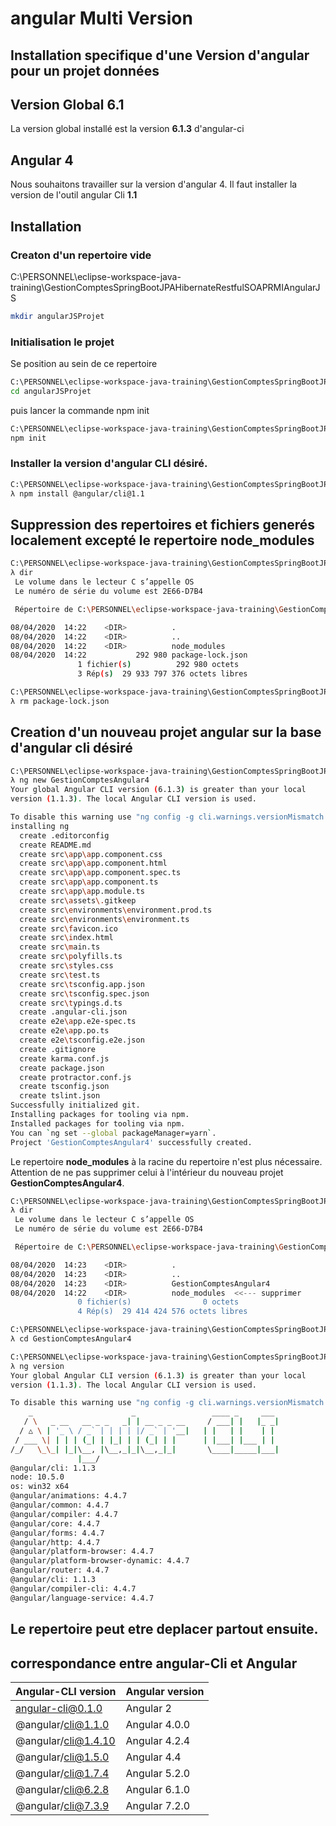 # angular Multi Version

##  Installation specifique d'une  Version d'angular pour un projet données

## Version Global 6.1
La version global installé est la version **6.1.3** d'angular-ci

## Angular 4
Nous souhaitons travailler sur la version d'angular 4. Il faut installer la version de l'outil angular Cli **1.1**


## Installation

### Creaton d'un repertoire vide
C:\PERSONNEL\eclipse-workspace-java-training\GestionComptesSpringBootJPAHibernateRestfulSOAPRMIAngularJS
````bash
mkdir angularJSProjet
````


### Initialisation le projet
Se position au sein de ce repertoire
````bash
C:\PERSONNEL\eclipse-workspace-java-training\GestionComptesSpringBootJPAHibernateRestfulSOAPRMIAngularJS
cd angularJSProjet
````

 puis lancer la commande npm init
````bash
C:\PERSONNEL\eclipse-workspace-java-training\GestionComptesSpringBootJPAHibernateRestfulSOAPRMIAngularJS\angularJSProjet
npm init
````

### Installer la version d'angular CLI désiré.

````bash
C:\PERSONNEL\eclipse-workspace-java-training\GestionComptesSpringBootJPAHibernateRestfulSOAPRMIAngularJS\angularJSProjet
λ npm install @angular/cli@1.1
````

## Suppression des repertoires et fichiers generés localement excepté le repertoire **node_modules**

````bash
C:\PERSONNEL\eclipse-workspace-java-training\GestionComptesSpringBootJPAHibernateRestfulSOAPRMIAngularJS\angularJSProjet
λ dir
 Le volume dans le lecteur C s’appelle OS
 Le numéro de série du volume est 2E66-D7B4

 Répertoire de C:\PERSONNEL\eclipse-workspace-java-training\GestionComptesSpringBootJPAHibernateRestfulSOAPRMIAngularJS\angularJSProjet

08/04/2020  14:22    <DIR>          .
08/04/2020  14:22    <DIR>          ..
08/04/2020  14:22    <DIR>          node_modules
08/04/2020  14:22           292 980 package-lock.json
               1 fichier(s)          292 980 octets
               3 Rép(s)  29 933 797 376 octets libres
````


````bash
C:\PERSONNEL\eclipse-workspace-java-training\GestionComptesSpringBootJPAHibernateRestfulSOAPRMIAngularJS\angularJSProjet
λ rm package-lock.json
````

## Creation d'un nouveau projet angular sur la base d'angular cli désiré
````bash
C:\PERSONNEL\eclipse-workspace-java-training\GestionComptesSpringBootJPAHibernateRestfulSOAPRMIAngularJS\angularJSProjet
λ ng new GestionComptesAngular4
Your global Angular CLI version (6.1.3) is greater than your local
version (1.1.3). The local Angular CLI version is used.

To disable this warning use "ng config -g cli.warnings.versionMismatch false".
installing ng
  create .editorconfig
  create README.md
  create src\app\app.component.css
  create src\app\app.component.html
  create src\app\app.component.spec.ts
  create src\app\app.component.ts
  create src\app\app.module.ts
  create src\assets\.gitkeep
  create src\environments\environment.prod.ts
  create src\environments\environment.ts
  create src\favicon.ico
  create src\index.html
  create src\main.ts
  create src\polyfills.ts
  create src\styles.css
  create src\test.ts
  create src\tsconfig.app.json
  create src\tsconfig.spec.json
  create src\typings.d.ts
  create .angular-cli.json
  create e2e\app.e2e-spec.ts
  create e2e\app.po.ts
  create e2e\tsconfig.e2e.json
  create .gitignore
  create karma.conf.js
  create package.json
  create protractor.conf.js
  create tsconfig.json
  create tslint.json
Successfully initialized git.
Installing packages for tooling via npm.
Installed packages for tooling via npm.
You can `ng set --global packageManager=yarn`.
Project 'GestionComptesAngular4' successfully created.
````



Le repertoire **node_modules** à la racine du repertoire n'est plus nécessaire. Attention de ne pas supprimer celui à l'intérieur du nouveau projet **GestionComptesAngular4**.
````bash
C:\PERSONNEL\eclipse-workspace-java-training\GestionComptesSpringBootJPAHibernateRestfulSOAPRMIAngularJS\angularJSProjet
λ dir
 Le volume dans le lecteur C s’appelle OS
 Le numéro de série du volume est 2E66-D7B4

 Répertoire de C:\PERSONNEL\eclipse-workspace-java-training\GestionComptesSpringBootJPAHibernateRestfulSOAPRMIAngularJS\angularJSProjet

08/04/2020  14:23    <DIR>          .
08/04/2020  14:23    <DIR>          ..
08/04/2020  14:23    <DIR>          GestionComptesAngular4
08/04/2020  14:22    <DIR>          node_modules  <<--- supprimer
               0 fichier(s)                0 octets
               4 Rép(s)  29 414 424 576 octets libres
````


````bash
C:\PERSONNEL\eclipse-workspace-java-training\GestionComptesSpringBootJPAHibernateRestfulSOAPRMIAngularJS\angularJSProjet
λ cd GestionComptesAngular4

C:\PERSONNEL\eclipse-workspace-java-training\GestionComptesSpringBootJPAHibernateRestfulSOAPRMIAngularJS\angularJSProjet\GestionComptesAngular4 (master -> origin)
λ ng version
Your global Angular CLI version (6.1.3) is greater than your local
version (1.1.3). The local Angular CLI version is used.

To disable this warning use "ng config -g cli.warnings.versionMismatch false".
    _                      _                 ____ _     ___
   / \   _ __   __ _ _   _| | __ _ _ __     / ___| |   |_ _|
  / △ \ | '_ \ / _` | | | | |/ _` | '__|   | |   | |    | |
 / ___ \| | | | (_| | |_| | | (_| | |      | |___| |___ | |
/_/   \_\_| |_|\__, |\__,_|_|\__,_|_|       \____|_____|___|
               |___/
@angular/cli: 1.1.3
node: 10.5.0
os: win32 x64
@angular/animations: 4.4.7
@angular/common: 4.4.7
@angular/compiler: 4.4.7
@angular/core: 4.4.7
@angular/forms: 4.4.7
@angular/http: 4.4.7
@angular/platform-browser: 4.4.7
@angular/platform-browser-dynamic: 4.4.7
@angular/router: 4.4.7
@angular/cli: 1.1.3
@angular/compiler-cli: 4.4.7
@angular/language-service: 4.4.7
````

## Le repertoire peut etre deplacer partout ensuite.


## correspondance entre angular-Cli et Angular

|Angular-CLI version        | Angular version             |
|--------------              | ---------                  |
| angular-cli@0.1.0          | Angular 2                  |
| @angular/cli@1.1.0         | Angular 4.0.0              |
| @angular/cli@1.4.10        | Angular 4.2.4              |
| @angular/cli@1.5.0         | Angular 4.4                |
| @angular/cli@1.7.4         | Angular 5.2.0              |
| @angular/cli@6.2.8         | Angular 6.1.0              |
| @angular/cli@7.3.9         | Angular 7.2.0              |




